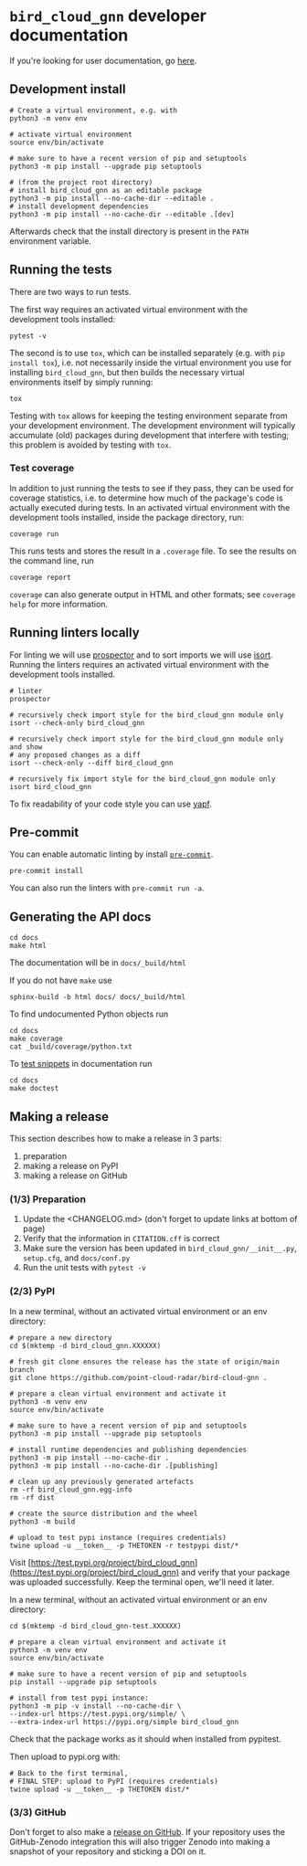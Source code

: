# `bird_cloud_gnn` developer documentation

If you're looking for user documentation, go [here](README.md).

## Development install

```shell
# Create a virtual environment, e.g. with
python3 -m venv env

# activate virtual environment
source env/bin/activate

# make sure to have a recent version of pip and setuptools
python3 -m pip install --upgrade pip setuptools

# (from the project root directory)
# install bird_cloud_gnn as an editable package
python3 -m pip install --no-cache-dir --editable .
# install development dependencies
python3 -m pip install --no-cache-dir --editable .[dev]
```

Afterwards check that the install directory is present in the `PATH` environment variable.

## Running the tests

There are two ways to run tests.

The first way requires an activated virtual environment with the development tools installed:

```shell
pytest -v
```

The second is to use `tox`, which can be installed separately (e.g. with `pip install tox`), i.e. not necessarily inside the virtual environment you use for installing `bird_cloud_gnn`, but then builds the necessary virtual environments itself by simply running:

```shell
tox
```

Testing with `tox` allows for keeping the testing environment separate from your development environment.
The development environment will typically accumulate (old) packages during development that interfere with testing; this problem is avoided by testing with `tox`.

### Test coverage

In addition to just running the tests to see if they pass, they can be used for coverage statistics, i.e. to determine how much of the package's code is actually executed during tests.
In an activated virtual environment with the development tools installed, inside the package directory, run:

```shell
coverage run
```

This runs tests and stores the result in a `.coverage` file.
To see the results on the command line, run

```shell
coverage report
```

`coverage` can also generate output in HTML and other formats; see `coverage help` for more information.

## Running linters locally

For linting we will use [prospector](https://pypi.org/project/prospector/) and to sort imports we will use
[isort](https://pycqa.github.io/isort/). Running the linters requires an activated virtual environment with the
development tools installed.

```shell
# linter
prospector

# recursively check import style for the bird_cloud_gnn module only
isort --check-only bird_cloud_gnn

# recursively check import style for the bird_cloud_gnn module only and show
# any proposed changes as a diff
isort --check-only --diff bird_cloud_gnn

# recursively fix import style for the bird_cloud_gnn module only
isort bird_cloud_gnn
```

To fix readability of your code style you can use [yapf](https://github.com/google/yapf).

## Pre-commit

You can enable automatic linting by install [`pre-commit`](https://pre-commit.com).

```shell
pre-commit install
```

You can also run the linters with `pre-commit run -a`.

## Generating the API docs

```shell
cd docs
make html
```

The documentation will be in `docs/_build/html`

If you do not have `make` use

```shell
sphinx-build -b html docs/ docs/_build/html
```

To find undocumented Python objects run

```shell
cd docs
make coverage
cat _build/coverage/python.txt
```

To [test snippets](https://www.sphinx-doc.org/en/master/usage/extensions/doctest.html) in documentation run

```shell
cd docs
make doctest
```

## Making a release

This section describes how to make a release in 3 parts:

1. preparation
1. making a release on PyPI
1. making a release on GitHub

### (1/3) Preparation

1. Update the <CHANGELOG.md> (don't forget to update links at bottom of page)
2. Verify that the information in `CITATION.cff` is correct
3. Make sure the version has been updated in `bird_cloud_gnn/__init__.py`, `setup.cfg`, and `docs/conf.py`
4. Run the unit tests with `pytest -v`

### (2/3) PyPI

In a new terminal, without an activated virtual environment or an env directory:

```shell
# prepare a new directory
cd $(mktemp -d bird_cloud_gnn.XXXXXX)

# fresh git clone ensures the release has the state of origin/main branch
git clone https://github.com/point-cloud-radar/bird-cloud-gnn .

# prepare a clean virtual environment and activate it
python3 -m venv env
source env/bin/activate

# make sure to have a recent version of pip and setuptools
python3 -m pip install --upgrade pip setuptools

# install runtime dependencies and publishing dependencies
python3 -m pip install --no-cache-dir .
python3 -m pip install --no-cache-dir .[publishing]

# clean up any previously generated artefacts
rm -rf bird_cloud_gnn.egg-info
rm -rf dist

# create the source distribution and the wheel
python3 -m build

# upload to test pypi instance (requires credentials)
twine upload -u __token__ -p THETOKEN -r testpypi dist/*

```

Visit
[https://test.pypi.org/project/bird_cloud_gnn](https://test.pypi.org/project/bird_cloud_gnn)
and verify that your package was uploaded successfully. Keep the terminal open, we'll need it later.

In a new terminal, without an activated virtual environment or an env directory:

```shell
cd $(mktemp -d bird_cloud_gnn-test.XXXXXX)

# prepare a clean virtual environment and activate it
python3 -m venv env
source env/bin/activate

# make sure to have a recent version of pip and setuptools
pip install --upgrade pip setuptools

# install from test pypi instance:
python3 -m pip -v install --no-cache-dir \
--index-url https://test.pypi.org/simple/ \
--extra-index-url https://pypi.org/simple bird_cloud_gnn
```

Check that the package works as it should when installed from pypitest.

Then upload to pypi.org with:

```shell
# Back to the first terminal,
# FINAL STEP: upload to PyPI (requires credentials)
twine upload -u __token__ -p THETOKEN dist/*
```

### (3/3) GitHub

Don't forget to also make a [release on GitHub](https://github.com/point-cloud-radar/bird-cloud-gnn/releases/new). If your repository uses the GitHub-Zenodo integration this will also trigger Zenodo into making a snapshot of your repository and sticking a DOI on it.
